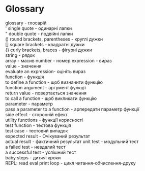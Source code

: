 # Glossary

glossary - глосарій  
' single quote - одинарні лапки  
" double quote - подвійні лапки  
() round brackets, parentheses - круглі дужки  
[] square brackets - квадратні дужки  
{} curly brackets, braces - фігурні дужки  
string - рядок  
array - масив
number - номер
expression - вираз  
value - значення  
evaluate an expression- оцініть вираз  
function - функція  
to define a function - щоб визначити функцію  
function argument - аргумент функції  
return value - повертається значення  
to call a function - щоб викликати функцію  
parameter - параметр  
pass a parameter to a function - apпередати параметр функції  
side effect - сторонній ефект  
utility functions - функції корисності  
test function - тестова функція  
test case - тестовий випадок  
expected result - Очікуваний результат  
actual result -  фактичний результат
unit test - модульний тест  
a failed test - невдалий тест  
a successful test - успішний тест  
baby steps - дитячі кроки  
REPL: read eval print loop - цикл читання-обчислення-друку  
